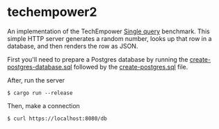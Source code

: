 # techempower2

An implementation of the TechEmpower [Single query][bench] benchmark. This
simple HTTP server generates a random number, looks up that row in a database,
and then renders the row as JSON.

[bench]: https://www.techempower.com/benchmarks/#section=data-r12&hw=peak&test=db

First you'll need to prepare a Postgres database by running the
[create-postgres-database.sql](https://github.com/TechEmpower/FrameworkBenchmarks/blob/master/config/create-postgres-database.sql)
followed by the
[create-postgres.sql](https://github.com/TechEmpower/FrameworkBenchmarks/blob/master/config/create-postgres.sql)
file.

After, run the server

```
$ cargo run --release
```

Then, make a connection

```
$ curl https://localhost:8080/db
```
